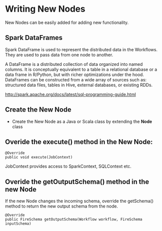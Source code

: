 # Writing New Nodes

New Nodes can be easily added for adding new functionality.

## Spark DataFrames

Spark DataFrame is used to represent the distributed data in the Workflows. They are used to pass data from one node
to another.

A DataFrame is a distributed collection of data organized into named columns. It is conceptually equivalent to a table
in a relational database or a data frame in R/Python, but with richer optimizations under the hood. DataFrames can be
constructed from a wide array of sources such as: structured data files, tables in Hive, external databases,
or existing RDDs.

http://spark.apache.org/docs/latest/sql-programming-guide.html


## Create the New Node

* Create the New Node as a Java or Scala class by extending the **Node** class

## Overide the execute() method in the New Node:

    @Override
    public void execute(JobContext)

JobContext provides access to SparkContext, SQLContext etc.

## Overide the getOutputSchema() method in the new Node

If the new Node changes the incoming schema, override the getSchema() method to return the new output schema from the node.

    @Override
    public FireSchema getOutputSchema(Workflow workflow, FireSchema inputSchema) 

